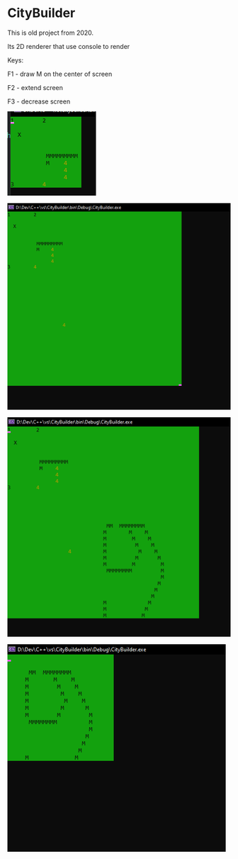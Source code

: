 # CityBuilder

This is old project from 2020. 

Its 2D renderer that use console to render

Keys:

F1 - draw M on the center of screen

F2 - extend screen

F3 - decrease screen

![a1](https://github.com/Kandax/CityBuilder/blob/master/ReadMe%20images/a1.PNG)

![a2](https://github.com/Kandax/CityBuilder/blob/master/ReadMe%20images/a2.PNG)

![a3](https://github.com/Kandax/CityBuilder/blob/master/ReadMe%20images/a3.PNG)

![a4](https://github.com/Kandax/CityBuilder/blob/master/ReadMe%20images/a4.PNG)

